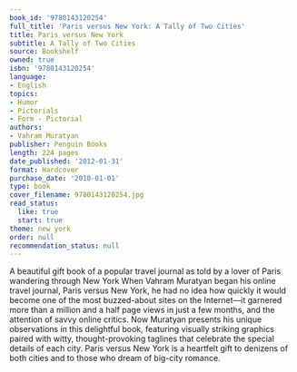 ```yaml
---
book_id: '9780143120254'
full_title: 'Paris versus New York: A Tally of Two Cities'
title: Paris versus New York
subtitle: A Tally of Two Cities
source: Bookshelf
owned: true
isbn: '9780143120254'
language:
- English
topics:
- Humor
- Pictorials
- Form - Pictorial
authors:
- Vahram Muratyan
publisher: Penguin Books
length: 224 pages
date_published: '2012-01-31'
format: Hardcover
purchase_date: '2010-01-01'
type: book
cover_filename: 9780143120254.jpg
read_status:
  like: true
  start: true
theme: new york
order: null
recommendation_status: null
---
```

A beautiful gift book of a popular travel journal as told by a lover of Paris wandering through New York
When Vahram Muratyan began his online travel journal, Paris versus New York, he had no idea how quickly it would become one of the most buzzed-about sites on the Internet—it garnered more than a million and a half page views in just a few months, and the attention of savvy online critics. Now Muratyan presents his unique observations in this delightful book, featuring visually striking graphics paired with witty, thought-provoking taglines that celebrate the special details of each city. Paris versus New York is a heartfelt gift to denizens of both cities and to those who dream of big-city romance.

